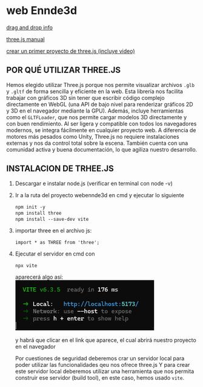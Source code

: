 # web Ennde3d

[drag and drop info](https://developer.mozilla.org/en-US/docs/Web/API/HTML_Drag_and_Drop_API/File_drag_and_drop)

[three.js manual](https://threejs.org/manual/#en/installation)

[crear un primer proyecto de three.js (incluye video)](https://threejs-journey.com/lessons/first-threejs-project)

## POR QUÉ UTILIZAR THREE.JS
Hemos elegido utilizar Three.js porque nos permite visualizar archivos `.glb` y `.gltf` de forma sencilla y eficiente en la web. Esta librería nos facilita trabajar con gráficos 3D sin tener que escribir código complejo directamente en WebGL (una API de bajo nivel para renderizar gráficos 2D y 3D en el navegador mediante la GPU). Además, incluye herramientas como el `GLTFLoader`, que nos permite cargar modelos 3D directamente y con buen rendimiento. Al ser ligera y compatible con todos los navegadores modernos, se integra fácilmente en cualquier proyecto web. A diferencia de motores más pesados como Unity, Three.js no requiere instalaciones externas y nos da control total sobre la escena. También cuenta con una comunidad activa y buena documentación, lo que agiliza nuestro desarrollo.


## INSTALACION DE TRHEE.JS

1. Descargar e instalar node.js (verificar en terminal con node -v)
2. Ir a la ruta del proyecto webennde3d en cmd y ejecutar lo siguiente
   ```
   npm init -y
   npm install three
   npm install --save-dev vite
   ```
3. importar three en el archivo js:
    ```
    import * as THREE from 'three';
    ```
4. Ejecutar el servidor en cmd con 
   ```
   npx vite
   ```
   aparecerá algo así: 
   ![imagen](/assets/readmeFiles/image1.png)

   y habrá que clicar en el link que aparece, el cual abrirá nuestro proyecto en el navegador



   Por cuestiones de seguridad deberemos crar un servidor local para poder utilizar las funcionalidades qeu nos ofrece three.js Y para crear este servidor local deberemos utilizar una herramienta que nos permita construir ese servidor (build tool), en este caso, hemos usado `vite`.